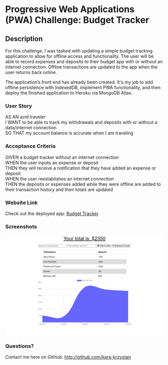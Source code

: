 # Progressive Web Applications (PWA) Challenge: Budget Tracker

## Description

For this challenge, I was tasked with updating a simple budget tracking application to allow for offline access and functionality. The user will be able to record expenses and deposits to their budget app with or without an internet connection. Offline transactions are updated to the app when the user returns back online.

The application’s front end has already been created. It's my job to add offline persistence with IndexedDB, implement PWA functionality, and then deploy the finished application to Heroku via MongoDB Atlas.

### User Story

AS AN avid traveler  
I WANT to be able to track my withdrawals and deposits with or without a data/internet connection  
SO THAT my account balance is accurate when I am traveling  

### Acceptance Criteria

GIVEN a budget tracker without an internet connection  
WHEN the user inputs an expense or deposit  
THEN they will receive a notification that they have added an expense or deposit  
WHEN the user reestablishes an internet connection  
THEN the deposits or expenses added while they were offline are added to their transaction history and their totals are updated  

### Website Link
Check out the deployed app: [Budget Tracker](https://salty-wildwood-14961.herokuapp.com)

### Screenshots

![screenshot](https://github.com/kara-krzystan/budget-tracker/blob/main/public/images/Screenshot_01.png)

### Questions?

Contact me here on GitHub: http://github.com/kara-krzystan
